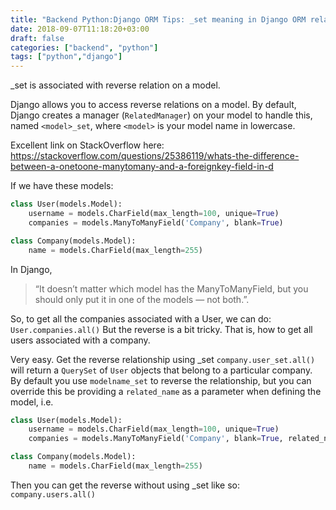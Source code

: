 ```yaml
---
title: "Backend Python:Django ORM Tips: _set meaning in Django ORM relationship"
date: 2018-09-07T11:18:20+03:00
draft: false
categories: ["backend", "python"]
tags: ["python","django"]
---
```


_set is associated with reverse relation on a model.

Django allows you to access reverse relations on a model. By default, Django creates a manager (`RelatedManager`) on your model to handle this, named `<model>_set`, where `<model>` is your model name in lowercase.

Excellent link on StackOverflow here:
https://stackoverflow.com/questions/25386119/whats-the-difference-between-a-onetoone-manytomany-and-a-foreignkey-field-in-d

If we have these models:
```python
class User(models.Model):
    username = models.CharField(max_length=100, unique=True)
    companies = models.ManyToManyField('Company', blank=True)

class Company(models.Model):
    name = models.CharField(max_length=255)
```
In Django,
>“It doesn’t matter which model has the ManyToManyField, but you should only put it in one of the models — not both.”.

So, to get all the companies associated with a User, we can do:
`User.companies.all()`
But the reverse is a bit tricky. That is, how to get all users associated with a company.

Very easy. Get the reverse relationship using _set
`company.user_set.all()`
will return a `QuerySet` of `User` objects that belong to a particular company. By default you use `modelname_set` to reverse the relationship, but you can override this be providing a `related_name` as a parameter when defining the model, i.e.
```python
class User(models.Model):
    username = models.CharField(max_length=100, unique=True)
    companies = models.ManyToManyField('Company', blank=True, related_name="users")

class Company(models.Model):
    name = models.CharField(max_length=255)
```
Then you can get the reverse without using _set like so:
`company.users.all()`